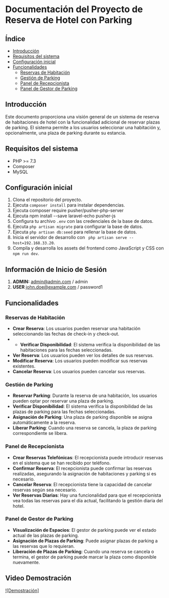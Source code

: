 
# Documentación del Proyecto de Reserva de Hotel con Parking

## Índice

- [Introducción](#introducción)
- [Requisitos del sistema](#requisitos-del-sistema)
- [Configuración inicial](#configuración-inicial)
- [Funcionalidades](#funcionalidades)
  - [Reservas de Habitación](#reservas-de-habitación)
  - [Gestión de Parking](#gestión-de-parking)
  - [Panel de Recepcionista](#panel-de-recepcionista) 
  - [Panel de Gestor de Parking](#panel-de-gestor-de-parking)

## Introducción

Este documento proporciona una visión general de un sistema de reserva de habitaciones de hotel con la funcionalidad adicional de reservar plazas de parking. El sistema permite a los usuarios seleccionar una habitación y, opcionalmente, una plaza de parking durante su estancia.

## Requisitos del sistema

- PHP >= 7.3
- Composer
- MySQL

## Configuración inicial

1. Clona el repositorio del proyecto.
2. Ejecuta `composer install` para instalar dependencias.
3. Ejecuta composer require pusher/pusher-php-server
4. Ejecuta npm install --save laravel-echo pusher-js
5. Configura tu archivo `.env` con las credenciales de la base de datos.
6. Ejecuta `php artisan migrate` para configurar la base de datos.
7. Ejecuta `php artisan db:seed` para rellenar la base de datos.
8. Inicia el servidor de desarrollo con ` php artisan serve --host=192.168.33.20`.
9. Compila y desarrolla los assets del frontend como JavaScript y CSS con `npm run dev`.

## Información de Inicio de Sesión
1. **ADMIN:** admin@admin.com / admin
2. **USER**  john.doe@example.com / password1

## Funcionalidades

### Reservas de Habitación

- **Crear Reserva**: Los usuarios pueden reservar una habitación seleccionando las fechas de check-in y check-out.
- - **Verificar Disponibilidad**: El sistema verifica la disponibilidad de las habitaciones para las fechas seleccionadas.
- **Ver Reserva**: Los usuarios pueden ver los detalles de sus reservas.
- **Modificar Reserva**: Los usuarios pueden modificar sus reservas existentes.
- **Cancelar Reserva**: Los usuarios pueden cancelar sus reservas.

### Gestión de Parking

- **Reservar Parking**: Durante la reserva de una habitación, los usuarios pueden optar por reservar una plaza de parking.
- **Verificar Disponibilidad**: El sistema verifica la disponibilidad de las plazas de parking para las fechas seleccionadas.
- **Asignación de Parking**: Una plaza de parking disponible se asigna automáticamente a la reserva.
- **Liberar Parking**: Cuando una reserva se cancela, la plaza de parking correspondiente se libera.

### Panel de Recepcionista

- **Crear Reservas Telefónicas**: El recepcionista puede introducir reservas en el sistema que se han recibido por teléfono.
- **Confirmar Reserva**: El recepcionista puede confirmar las reservas realizadas, asegurando la asignación de habitaciones y parking si es necesario.
- **Cancelar Reserva**: El recepcionista tiene la capacidad de cancelar reservas según sea necesario.
- **Ver Reservas Diarias**: Hay una funcionalidad para que el recepcionista vea todas las reservas para el día actual, facilitando la gestión diaria del hotel.

### Panel de Gestor de Parking

- **Visualización de Espacios**: El gestor de parking puede ver el estado actual de las plazas de parking.
- **Asignación de Plazas de Parking**: Puede asignar plazas de parking a las reservas que lo requieran.
- **Liberación de Plazas de Parking**: Cuando una reserva se cancela o termina, el gestor de parking puede marcar la plaza como disponible nuevamente.

## Video Demostración

[![Demostración]](https://drive.google.com/file/d/1RwiQEp_Cu14HrR0IgDVlKmnMjDvbfDLF/view?usp=sharing)
